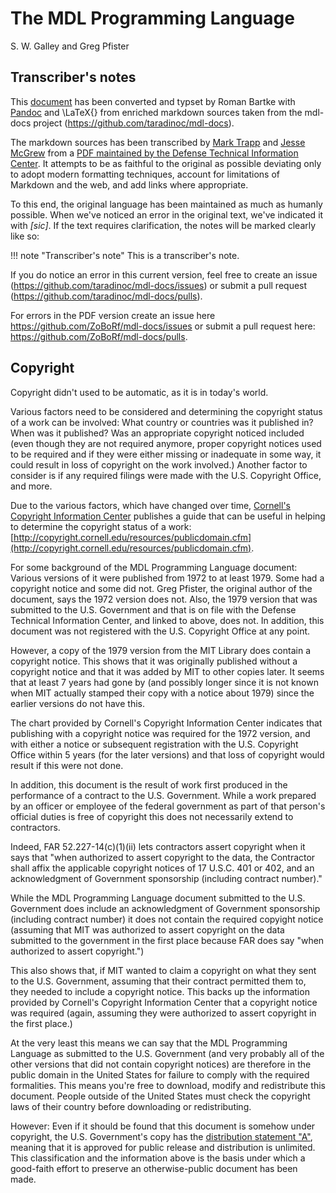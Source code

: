 # The MDL Programming Language

S. W. Galley and Greg Pfister

## Transcriber's notes

This [document](https://github.com/ZoBoRf/mdl-docs) has been 
converted and typset by Roman Bartke with [Pandoc](https://pandoc.org/) 
and \LaTeX{} from enriched markdown sources taken from 
the mdl-docs project (https://github.com/taradinoc/mdl-docs).

The markdown sources has been transcribed by 
[Mark Trapp](https://marktrapp.com) and 
[Jesse McGrew](https://bitbucket.org/jmcgrew) 
from a [PDF maintained by the Defense Technical Information Center](http://www.dtic.mil/docs/citations/ADA070930).  It attempts
to be as faithful to the original as possible deviating only to adopt
modern formatting techniques, account for limitations of Markdown and
the web, and add links where appropriate.

To this end, the original language has been maintained as much as
humanly possible.  When we've noticed an error in the original text,
we've indicated it with *[sic]*.  If the text requires clarification,
the notes will be marked clearly like so:

!!! note "Transcriber's note"
    This is a transcriber's note.

If you do notice an error in this current version, feel free to
create an issue (https://github.com/taradinoc/mdl-docs/issues) or
submit a pull request (https://github.com/taradinoc/mdl-docs/pulls).

For errors in the PDF version 
create an issue here https://github.com/ZoBoRf/mdl-docs/issues or
submit a pull request here: https://github.com/ZoBoRf/mdl-docs/pulls.

## Copyright

Copyright didn't used to be automatic, as it is in today's world.

Various factors need to be considered and determining the copyright
status of a work can be involved: What country or countries was it
published in?  When was it published?  Was an appropriate copyright
noticed included (even though they are not required anymore, proper
copyright notices used to be required and if they were either missing
or inadequate in some way, it could result in loss of copyright on
the work involved.) Another factor to consider is if any required
filings were made with the U.S. Copyright Office, and more.

Due to the various factors, which have changed over time, [Cornell's
Copyright Information Center](http://copyright.cornell.edu/)
publishes a guide that can be useful in helping to determine the
copyright status of a work:
[http://copyright.cornell.edu/resources/publicdomain.cfm](http://copyright.cornell.edu/resources/publicdomain.cfm).

For some background of the MDL Programming Language document: Various
versions of it were published from 1972 to at least 1979.  Some had a
copyright notice and some did not.  Greg Pfister, the original author
of the document, says the 1972 version does not.  Also, the 1979
version that was submitted to the U.S. Government and that is on
file with the Defense Technical Information Center, and linked to
above, does not.  In addition, this document was not registered with
the U.S. Copyright Office at any point.

However, a copy of the 1979 version from the MIT Library does contain
a copyright notice.  This shows that it was originally published
without a copyright notice and that it was added by MIT to other
copies later.  It seems that at least 7 years had gone by (and
possibly longer since it is not known when MIT actually stamped their
copy with a notice about 1979) since the earlier versions do not have
this.

The chart provided by Cornell's Copyright Information Center
indicates that publishing with a copyright notice was required for
the 1972 version, and with either a notice or subsequent registration
with the U.S. Copyright Office within 5 years (for the later
versions) and that loss of copyright would result if this were not
done.

In addition, this document is the result of work first produced in
the performance of a contract to the U.S. Government.  While a work
prepared by an officer or employee of the federal government as part
of that person's official duties is free of copyright this does not
necessarily extend to contractors.

Indeed, FAR 52.227-14(c)(1)(ii) lets contractors assert copyright
when it says that "when authorized to assert copyright to the data,
the Contractor shall affix the applicable copyright notices of 17
U.S.C. 401 or 402, and an acknowledgment of Government sponsorship
(including contract number)."

While the MDL Programming Language document submitted to the U.S. 
Government does include an acknowledgment of Government sponsorship
(including contract number) it does not contain the required copyight
notice (assuming that MIT was authorized to assert copyright on the
data submitted to the government in the first place because FAR does
say "when authorized to assert copyright.")

This also shows that, if MIT wanted to claim a copyright on what they
sent to the U.S. Government, assuming that their contract permitted
them to, they needed to include a copyright notice.  This backs up
the information provided by Cornell's Copyright Information Center
that a copyright notice was required (again, assuming they were
authorized to assert copyright in the first place.)

At the very least this means we can say that the MDL Programming
Language as submitted to the U.S. Government (and very probably all
of the other versions that did not contain copyright notices) are
therefore in the public domain in the United States for failure to
comply with the required formalities.  This means you're free to
download, modify and redistribute this document.  People outside of
the United States must check the copyright laws of their country
before downloading or redistributing.

However: Even if it should be found that this document is somehow
under copyright, the U.S. Government's copy has the [distribution
statement
"A"](http://www.dtic.mil/dtic/submit/distribution_limitations_and_statements.html),
meaning that it is approved for public release and distribution is
unlimited.  This classification and the information above is the
basis under which a good-faith effort to preserve an otherwise-public
document has been made.
